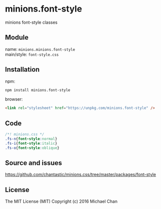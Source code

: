 # minions.font-style
minions font-style classes

## Module
name: `minions.minions.font-style`  
main/style: `font-style.css`  

## Installation
npm:
```bash
npm install minions.font-style
```

browser:
```html
<link rel="stylesheet" href="https://unpkg.com/minions.font-style" />
```

## Code
```css
/*! minions.css */
.fs-n{font-style:normal}
.fs-i{font-style:italic}
.fs-o{font-style:oblique}

```

## Source and issues

https://github.com/chantastic/minions.css/tree/master/packages/font-style

## License

The MIT License (MIT)
Copyright (c) 2016 Michael Chan